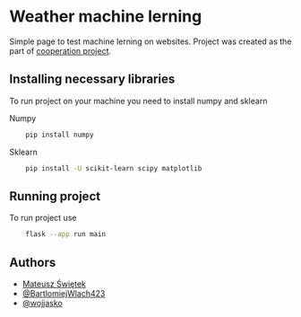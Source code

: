 
# Weather machine lerning

Simple page to test machine lerning on websites.
Project was created as the part of [cooperation project](https://github.com/Beyond2028).



## Installing necessary libraries

To run project on your machine you need to install numpy and sklearn 

Numpy
```bash
    pip install numpy
```
Sklearn
```bash
    pip install -U scikit-learn scipy matplotlib
```
## Running project
To run project use
```bash
    flask --app run main
```
## Authors

- [Mateusz Świętek](https://github.com/matsat123)
- [@BartlomiejWlach423](https://github.com/BartlomiejWlach423)
- [@wojjasko](https://github.com/wojjasko)

